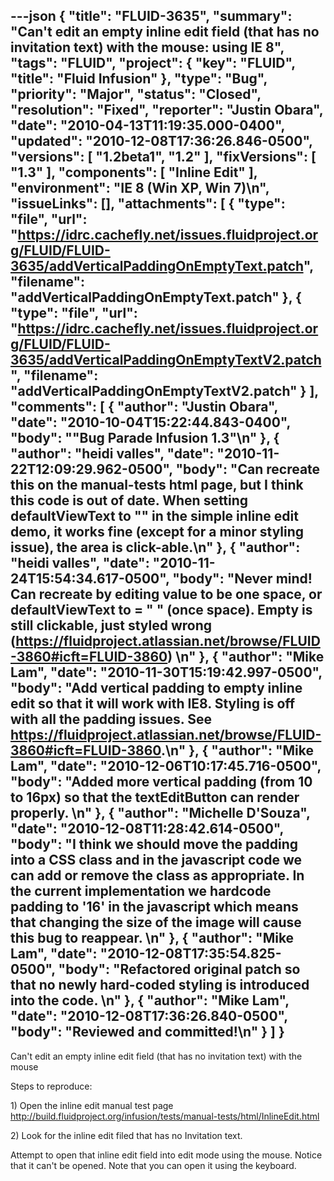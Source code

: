 ---json
{
  "title": "FLUID-3635",
  "summary": "Can't edit an empty inline edit field (that has no invitation text) with the mouse: using IE 8",
  "tags": "FLUID",
  "project": {
    "key": "FLUID",
    "title": "Fluid Infusion"
  },
  "type": "Bug",
  "priority": "Major",
  "status": "Closed",
  "resolution": "Fixed",
  "reporter": "Justin Obara",
  "date": "2010-04-13T11:19:35.000-0400",
  "updated": "2010-12-08T17:36:26.846-0500",
  "versions": [
    "1.2beta1",
    "1.2"
  ],
  "fixVersions": [
    "1.3"
  ],
  "components": [
    "Inline Edit"
  ],
  "environment": "IE 8 (Win XP, Win 7)\n",
  "issueLinks": [],
  "attachments": [
    {
      "type": "file",
      "url": "https://idrc.cachefly.net/issues.fluidproject.org/FLUID/FLUID-3635/addVerticalPaddingOnEmptyText.patch",
      "filename": "addVerticalPaddingOnEmptyText.patch"
    },
    {
      "type": "file",
      "url": "https://idrc.cachefly.net/issues.fluidproject.org/FLUID/FLUID-3635/addVerticalPaddingOnEmptyTextV2.patch",
      "filename": "addVerticalPaddingOnEmptyTextV2.patch"
    }
  ],
  "comments": [
    {
      "author": "Justin Obara",
      "date": "2010-10-04T15:22:44.843-0400",
      "body": "\"Bug Parade Infusion 1.3\"\n"
    },
    {
      "author": "heidi valles",
      "date": "2010-11-22T12:09:29.962-0500",
      "body": "Can recreate this on the manual-tests html page, but I think this code is out of date. When setting defaultViewText to \"\" in the simple inline edit demo, it works fine (except for a minor styling issue), the area is click-able.\n"
    },
    {
      "author": "heidi valles",
      "date": "2010-11-24T15:54:34.617-0500",
      "body": "Never mind! Can recreate by editing value to be one space, or defaultViewText to = \" \" (once space). Empty is still clickable, just styled wrong (<https://fluidproject.atlassian.net/browse/FLUID-3860#icft=FLUID-3860>)&#x20;\n"
    },
    {
      "author": "Mike Lam",
      "date": "2010-11-30T15:19:42.997-0500",
      "body": "Add vertical padding to empty inline edit so that it will work with IE8.  Styling is off with all the padding issues.   See <https://fluidproject.atlassian.net/browse/FLUID-3860#icft=FLUID-3860>.\n"
    },
    {
      "author": "Mike Lam",
      "date": "2010-12-06T10:17:45.716-0500",
      "body": "Added more vertical padding (from 10 to 16px) so that the textEditButton can render properly. &#x20;\n"
    },
    {
      "author": "Michelle D'Souza",
      "date": "2010-12-08T11:28:42.614-0500",
      "body": "I think we should move the padding into a CSS class and in the javascript code we can add or remove the class as appropriate. In the current implementation we hardcode padding to '16' in the javascript which means that changing the size of the image will cause this bug to reappear.&#x20;\n"
    },
    {
      "author": "Mike Lam",
      "date": "2010-12-08T17:35:54.825-0500",
      "body": "Refactored original patch so that no newly hard-coded styling is introduced into the code. &#x20;\n"
    },
    {
      "author": "Mike Lam",
      "date": "2010-12-08T17:36:26.840-0500",
      "body": "Reviewed and committed!\n"
    }
  ]
}
---
Can't edit an empty inline edit field (that has no invitation text) with the mouse

Steps to reproduce:

1\) Open the inline edit manual test page\
<http://build.fluidproject.org/infusion/tests/manual-tests/html/InlineEdit.html>

2\) Look for the inline edit filed that has no Invitation text.

Attempt to open that inline edit field into edit mode using the mouse. Notice that it can't be opened. Note that you can open it using the keyboard.

        